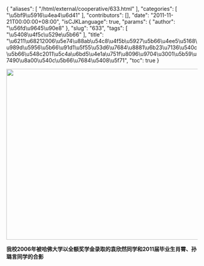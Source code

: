 {
    "aliases": [
        "/html/external/cooperative/633.html"
    ],
    "categories": [
        "\u5bf9\u5916\u4ea4\u6d41"
    ],
    "contributors": [],
    "date": "2011-11-21T00:00:00+08:00",
    "isCJKLanguage": true,
    "params": {
        "author": "\u56fd\u9645\u90e8"
    },
    "slug": "633",
    "tags": [
        "\u5408\u4f5c\u529e\u5b66"
    ],
    "title": "\u6211\u68212006\u5e74\u88ab\u54c8\u4f5b\u5927\u5b66\u4ee5\u5168\u989d\u5956\u5b66\u91d1\u5f55\u53d6\u7684\u8881\u6b23\u7136\u540c\u5b66\u548c2011\u5c4a\u6bd5\u4e1a\u751f\u8096\u9704\u3001\u5b59\u7490\u8a00\u540c\u5b66\u7684\u5408\u5f71",
    "toc": true
}

<img
    src="https://cdn.tfls.online/mirror/full/53cb980799a11955781540f5fd765648af737b7b.jpg"
    style="display:block;margin-left:auto;margin-right:auto;"
    decoding="async"
    fetchpriority="auto"
    loading="lazy"
    height="450"
    width="600"
/>

**我校2006年被哈佛大学以全额奖学金录取的袁欣然同学和2011届毕业生肖霄、孙璐言同学的合影**


